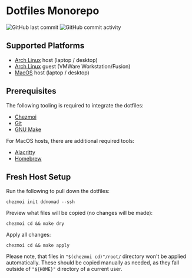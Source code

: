 Dotfiles Monorepo
=================
![GitHub last commit](https://img.shields.io/github/last-commit/ddnomad/dotfiles)
![GitHub commit activity](https://img.shields.io/github/commit-activity/w/ddnomad/dotfiles)

Supported Platforms
-------------------
+ [Arch Linux](https://www.archlinux.org/) host (laptop / desktop)
+ [Arch Linux](https://www.archlinux.org/) guest (VMWare Workstation/Fusion)
+ [MacOS](https://www.apple.com/macos) host (laptop / desktop)

Prerequisites
-------------
The following tooling is required to integrate the dotfiles:
* [Chezmoi](https://www.chezmoi.io/)
* [Git](https://git-scm.com/)
* [GNU Make](https://www.gnu.org/software/make/)

For MacOS hosts, there are additional required tools:
* [Alacritty](https://github.com/alacritty/alacritty)
* [Homebrew](https://brew.sh)

Fresh Host Setup
----------------
Run the following to pull down the dotfiles: 
```
chezmoi init ddnomad --ssh
```

Preview what files will be copied (no changes will be made):
```
chezmoi cd && make dry
```

Apply all changes:
```
chezmoi cd && make apply
```

Please note, that files in `"$(chezmoi cd)"/root/` directory won't be applied
automatically. These should be copied manually as needed, as they fall outside
of `"${HOME}"` directory of a current user.
